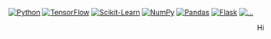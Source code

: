 <!-- ### Hi there 👋 -->

[![Python](https://img.shields.io/badge/python-0E1116?style=for-the-badge&logo=python)](https://github.com/thebugged)
[![TensorFlow](https://img.shields.io/badge/tensorflow-0E1116?style=for-the-badge&logo=tensorflow)](https://github.com/thebugged)
[![Scikit-Learn](https://img.shields.io/badge/scikit--learn-0E1116?style=for-the-badge&logo=scikit-learn)](https://github.com/thebugged)
[![NumPy](https://img.shields.io/badge/numpy-0E1116?style=for-the-badge&logo=numpy)](https://github.com/thebugged)
[![Pandas](https://img.shields.io/badge/pandas-0E1116?style=for-the-badge&logo=pandas)](https://github.com/thebugged)
[![Flask](https://img.shields.io/badge/flask-0E1116?style=for-the-badge&logo=flask)](https://github.com/thebugged)
[![...](https://img.shields.io/badge/...-0E1116?style=for-the-badge)](https://github.com/thebugged)

<p align="right">
  Hi  
</p>

<!-- [![LinkedIn](https://img.shields.io/badge/-0E1116?style=for-the-badge&logo=linkedin)](https://www.linkedin.com/in/maikyauisrael) -->


<!--
**thebugged/thebugged** is a ✨ _special_ ✨ repository because its `README.md` (this file) appears on your GitHub profile.

Here are some ideas to get you started:

- 🔭 I’m currently working on ...
- 🌱 I’m currently learning ...
- 👯 I’m looking to collaborate on ...
- 🤔 I’m looking for help with ...
- 💬 Ask me about ...
- 📫 How to reach me: ...
- 😄 Pronouns: ...
- ⚡ Fun fact: ...
-->
